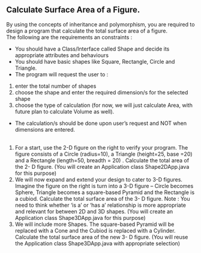 ## Calculate Surface Area of a Figure.
By using the concepts of inheritance and polymorphism, you are required to design a program that calculate the total surface area of a figure. <br />
The following are the requirements an constraints :<br />
- You should have a Class/Interface called Shape and decide its appropriate attributes and behaviours<br />
- You should have basic shapes like Square, Rectangle, Circle and Triangle.<br />
- The program will request the user to :<br />
1. enter the total number of shapes<br />
2. choose the shape and enter the required dimension/s for the selected shape<br />
3. choose the type of calculation (for now, we will just calculate Area, with future plan to calculate Volume as well).<br />
- The calculation/s should be done upon user’s request and NOT when dimensions are entered.<br /><br />

1. For a start, use the 2-D figure on the right to verify your program. The figure consists of a Circle (radius=10), a Triangle (height=25, base =20) and a Rectangle (length=50, breadth = 20) . Calculate the total area of the 2- D figure.
(You will create an Application class Shape2DApp.java for this purpose)<br />
2. We will now expand and extend your design to cater to 3-D figures. Imagine the figure on the right is turn into a 3-D figure – Circle becomes Sphere, Triangle becomes a square-based Pyramid and the Rectangle is a cubiod. Calculate the total surface area of the 3- D figure. Note : You need to think whether ‘is a’ or ‘has a’ relationship is more appropriate and relevant for between 2D and 3D shapes.
(You will create an Application class Shape3DApp.java for this purpose)<br />
3. We will include more Shapes. The square-based Pyramid will be replaced with a Cone and the Cubiod is replaced with a Cylinder. Calculate the total surface area of the new 3- D figure.
(You will reuse the Application class Shape3DApp.java with appropriate selection)

